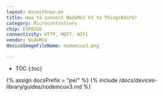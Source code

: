 ```yaml
---
layout: docwithnav-pe
title: How to connect NodeMCU V3 to ThingsBoard?
category: Microcontrollers
chip: ESP8266
connectivity: HTTP, MQTT, WIFI
vendor: NodeMCU
deviceImageFileName: nodemcuv3.png

---
```


* TOC
{:toc}

{% assign docsPrefix = "pe/" %}
{% include /docs/devices-library/guides/nodemcuv3.md %}
